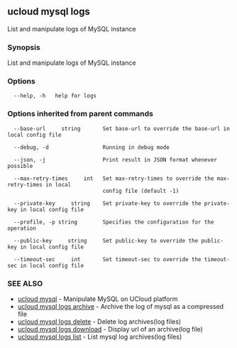 

## ucloud mysql logs

List and manipulate logs of MySQL instance

### Synopsis

List and manipulate logs of MySQL instance

### Options

```
  --help, -h   help for logs 

```

### Options inherited from parent commands

```
  --base-url     string       Set base-url to override the base-url in local config file 

  --debug, -d                 Running in debug mode 

  --json, -j                  Print result in JSON format whenever possible 

  --max-retry-times     int   Set max-retry-times to override the max-retry-times in local
                              config file (default -1) 

  --private-key     string    Set private-key to override the private-key in local config file 

  --profile, -p string        Specifies the configuration for the operation 

  --public-key     string     Set public-key to override the public-key in local config file 

  --timeout-sec     int       Set timeout-sec to override the timeout-sec in local config file 

```

### SEE ALSO

* [ucloud mysql](developer/cli/cmd/ucloud/mysql)	 - Manipulate MySQL on UCloud platform
* [ucloud mysql logs archive](developer/cli/cmd/ucloud/mysql/logs/archive)	 - Archive the log of mysql as a compressed file
* [ucloud mysql logs delete](developer/cli/cmd/ucloud/mysql/logs/delete)	 - Delete log archives(log files)
* [ucloud mysql logs download](developer/cli/cmd/ucloud/mysql/logs/download)	 - Display url of an archive(log file)
* [ucloud mysql logs list](developer/cli/cmd/ucloud/mysql/logs/list)	 - List mysql log archives(log files)


